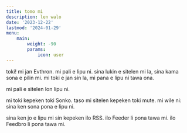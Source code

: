 ```yaml
---
title: tomo mi
description: len walo 
date: '2023-12-22'
lastmod: '2024-01-29'
menu:
    main: 
        weight: -90
        params:
            icon: user
---
```

toki! mi jan Evthron. mi pali e lipu ni. sina lukin e sitelen mi la, sina kama sona e pilin mi. mi toki e jan sin la, mi pana e lipu ni tawa ona.

mi pali e sitelen lon lipu ni.

mi toki kepeken toki Sonko. taso mi sitelen kepeken toki mute. mi wile ni: sina ken sona pona e lipu ni.

sina ken jo e lipu mi sin kepeken ilo RSS. ilo Feeder li pona tawa mi. ilo Feedbro li pona tawa mi.
